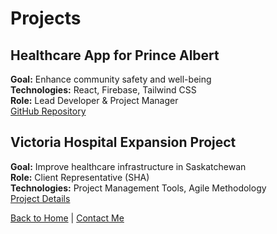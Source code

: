 # Projects  

## Healthcare App for Prince Albert  
**Goal:** Enhance community safety and well-being  
**Technologies:** React, Firebase, Tailwind CSS  
**Role:** Lead Developer & Project Manager  
[GitHub Repository](#)  

## Victoria Hospital Expansion Project  
**Goal:** Improve healthcare infrastructure in Saskatchewan  
**Role:** Client Representative (SHA)  
**Technologies:** Project Management Tools, Agile Methodology  
[Project Details](#)  

[Back to Home](index.md) | [Contact Me](contact.md)
